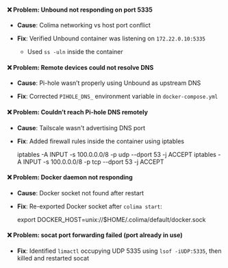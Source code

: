 #### ❌ Problem: Unbound not responding on port 5335

- **Cause**: Colima networking vs host port conflict
    
- **Fix**: Verified Unbound container was listening on `172.22.0.10:5335`
    
    - Used `ss -uln` inside the container
        

#### ❌ Problem: Remote devices could not resolve DNS

- **Cause**: Pi-hole wasn’t properly using Unbound as upstream DNS
    
- **Fix**: Corrected `PIHOLE_DNS_` environment variable in `docker-compose.yml`
    

#### ❌ Problem: Couldn’t reach Pi-hole DNS remotely

- **Cause**: Tailscale wasn't advertising DNS port
    
- **Fix**: Added firewall rules inside the container using iptables
    

    iptables -A INPUT -s 100.0.0.0/8 -p udp --dport 53 -j ACCEPT
    iptables -A INPUT -s 100.0.0.0/8 -p tcp --dport 53 -j ACCEPT
    
    

#### ❌ Problem: Docker daemon not responding

- **Cause**: Docker socket not found after restart
    
- **Fix**: Re-exported Docker socket after `colima start`:
    
    
    export DOCKER_HOST=unix://$HOME/.colima/default/docker.sock

    

#### ❌ Problem: socat port forwarding failed (port already in use)

- **Fix**: Identified `limactl` occupying UDP 5335 using `lsof -iUDP:5335`, then killed and restarted socat
    